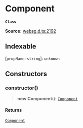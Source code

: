 # Component

**`Class`**

**Source:** [websg.d.ts:2192](https://github.com/thirdroom/thirdroom/blob/4c397b03/packages/websg-types/types/websg.d.ts#L2192)

## Indexable

\[`propName`: `string`\]: `unknown`

## Constructors

### constructor()

> **new Component**(): [`Component`](class.Component.md)

#### Returns

[`Component`](class.Component.md)
